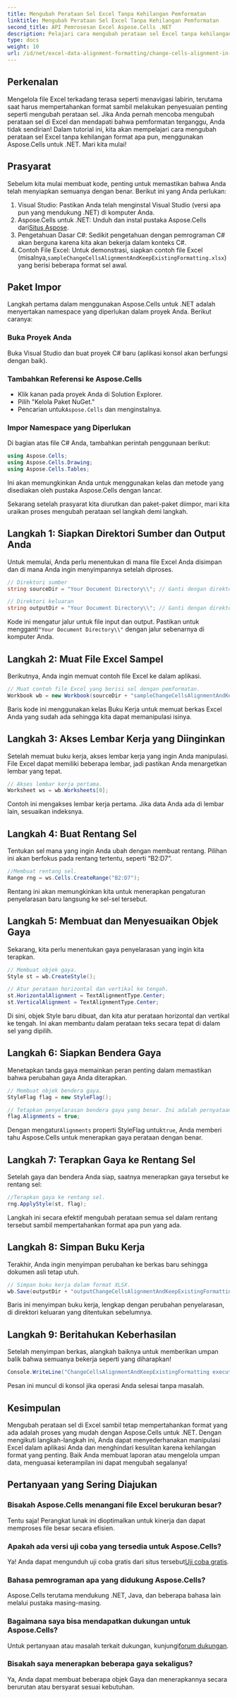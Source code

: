 ```yaml
---
title: Mengubah Perataan Sel Excel Tanpa Kehilangan Pemformatan
linktitle: Mengubah Perataan Sel Excel Tanpa Kehilangan Pemformatan
second_title: API Pemrosesan Excel Aspose.Cells .NET
description: Pelajari cara mengubah perataan sel Excel tanpa kehilangan format menggunakan Aspose.Cells untuk .NET. Ikuti panduan langkah demi langkah kami yang komprehensif untuk kontrol yang lancar.
type: docs
weight: 10
url: /id/net/excel-data-alignment-formatting/change-cells-alignment-in-excel-without-losing-existing-formatting/
---
```

## Perkenalan

Mengelola file Excel terkadang terasa seperti menavigasi labirin, terutama saat harus mempertahankan format sambil melakukan penyesuaian penting seperti mengubah perataan sel. Jika Anda pernah mencoba mengubah perataan sel di Excel dan mendapati bahwa pemformatan terganggu, Anda tidak sendirian! Dalam tutorial ini, kita akan mempelajari cara mengubah perataan sel Excel tanpa kehilangan format apa pun, menggunakan Aspose.Cells untuk .NET. Mari kita mulai!

## Prasyarat

Sebelum kita mulai membuat kode, penting untuk memastikan bahwa Anda telah menyiapkan semuanya dengan benar. Berikut ini yang Anda perlukan:

1. Visual Studio: Pastikan Anda telah menginstal Visual Studio (versi apa pun yang mendukung .NET) di komputer Anda.
2. Aspose.Cells untuk .NET: Unduh dan instal pustaka Aspose.Cells dari[Situs Aspose](https://releases.aspose.com/cells/net/).
3. Pengetahuan Dasar C#: Sedikit pengetahuan dengan pemrograman C# akan berguna karena kita akan bekerja dalam konteks C#.
4.  Contoh File Excel: Untuk demonstrasi, siapkan contoh file Excel (misalnya,`sampleChangeCellsAlignmentAndKeepExistingFormatting.xlsx`) yang berisi beberapa format sel awal.

## Paket Impor

Langkah pertama dalam menggunakan Aspose.Cells untuk .NET adalah menyertakan namespace yang diperlukan dalam proyek Anda. Berikut caranya:

### Buka Proyek Anda

Buka Visual Studio dan buat proyek C# baru (aplikasi konsol akan berfungsi dengan baik).

### Tambahkan Referensi ke Aspose.Cells

- Klik kanan pada proyek Anda di Solution Explorer.
- Pilih "Kelola Paket NuGet."
-  Pencarian untuk`Aspose.Cells` dan menginstalnya.

### Impor Namespace yang Diperlukan

Di bagian atas file C# Anda, tambahkan perintah penggunaan berikut:

```csharp
using Aspose.Cells;
using Aspose.Cells.Drawing;
using Aspose.Cells.Tables;
```

Ini akan memungkinkan Anda untuk menggunakan kelas dan metode yang disediakan oleh pustaka Aspose.Cells dengan lancar.

Sekarang setelah prasyarat kita diurutkan dan paket-paket diimpor, mari kita uraikan proses mengubah perataan sel langkah demi langkah.

## Langkah 1: Siapkan Direktori Sumber dan Output Anda

Untuk memulai, Anda perlu menentukan di mana file Excel Anda disimpan dan di mana Anda ingin menyimpannya setelah diproses.

```csharp
// Direktori sumber
string sourceDir = "Your Document Directory\\"; // Ganti dengan direktori Anda yang sebenarnya

// Direktori keluaran
string outputDir = "Your Document Directory\\"; // Ganti dengan direktori Anda yang sebenarnya
```

 Kode ini mengatur jalur untuk file input dan output. Pastikan untuk mengganti`"Your Document Directory\\"` dengan jalur sebenarnya di komputer Anda.

## Langkah 2: Muat File Excel Sampel

Berikutnya, Anda ingin memuat contoh file Excel ke dalam aplikasi.

```csharp
// Muat contoh file Excel yang berisi sel dengan pemformatan.
Workbook wb = new Workbook(sourceDir + "sampleChangeCellsAlignmentAndKeepExistingFormatting.xlsx");
```

Baris kode ini menggunakan kelas Buku Kerja untuk memuat berkas Excel Anda yang sudah ada sehingga kita dapat memanipulasi isinya.

## Langkah 3: Akses Lembar Kerja yang Diinginkan

Setelah memuat buku kerja, akses lembar kerja yang ingin Anda manipulasi. File Excel dapat memiliki beberapa lembar, jadi pastikan Anda menargetkan lembar yang tepat.

```csharp
// Akses lembar kerja pertama.
Worksheet ws = wb.Worksheets[0];
```

Contoh ini mengakses lembar kerja pertama. Jika data Anda ada di lembar lain, sesuaikan indeksnya.

## Langkah 4: Buat Rentang Sel

Tentukan sel mana yang ingin Anda ubah dengan membuat rentang. Pilihan ini akan berfokus pada rentang tertentu, seperti “B2:D7”.

```csharp
//Membuat rentang sel.
Range rng = ws.Cells.CreateRange("B2:D7");
```

Rentang ini akan memungkinkan kita untuk menerapkan pengaturan penyelarasan baru langsung ke sel-sel tersebut.

## Langkah 5: Membuat dan Menyesuaikan Objek Gaya

Sekarang, kita perlu menentukan gaya penyelarasan yang ingin kita terapkan.

```csharp
// Membuat objek gaya.
Style st = wb.CreateStyle();

// Atur perataan horizontal dan vertikal ke tengah.
st.HorizontalAlignment = TextAlignmentType.Center;
st.VerticalAlignment = TextAlignmentType.Center;
```

Di sini, objek Style baru dibuat, dan kita atur perataan horizontal dan vertikal ke tengah. Ini akan membantu dalam perataan teks secara tepat di dalam sel yang dipilih.

## Langkah 6: Siapkan Bendera Gaya

Menetapkan tanda gaya memainkan peran penting dalam memastikan bahwa perubahan gaya Anda diterapkan. 

```csharp
// Membuat objek bendera gaya.
StyleFlag flag = new StyleFlag();

// Tetapkan penyelarasan bendera gaya yang benar. Ini adalah pernyataan yang penting.
flag.Alignments = true;
```

 Dengan mengatur`Alignments` properti StyleFlag untuk`true`, Anda memberi tahu Aspose.Cells untuk menerapkan gaya perataan dengan benar.

## Langkah 7: Terapkan Gaya ke Rentang Sel

Setelah gaya dan bendera Anda siap, saatnya menerapkan gaya tersebut ke rentang sel:

```csharp
//Terapkan gaya ke rentang sel.
rng.ApplyStyle(st, flag);
```

Langkah ini secara efektif mengubah perataan semua sel dalam rentang tersebut sambil mempertahankan format apa pun yang ada.

## Langkah 8: Simpan Buku Kerja

Terakhir, Anda ingin menyimpan perubahan ke berkas baru sehingga dokumen asli tetap utuh.

```csharp
// Simpan buku kerja dalam format XLSX.
wb.Save(outputDir + "outputChangeCellsAlignmentAndKeepExistingFormatting.xlsx", SaveFormat.Xlsx);
```

Baris ini menyimpan buku kerja, lengkap dengan perubahan penyelarasan, di direktori keluaran yang ditentukan sebelumnya.

## Langkah 9: Beritahukan Keberhasilan

Setelah menyimpan berkas, alangkah baiknya untuk memberikan umpan balik bahwa semuanya bekerja seperti yang diharapkan!

```csharp
Console.WriteLine("ChangeCellsAlignmentAndKeepExistingFormatting executed successfully.");
```

Pesan ini muncul di konsol jika operasi Anda selesai tanpa masalah.

## Kesimpulan

Mengubah perataan sel di Excel sambil tetap mempertahankan format yang ada adalah proses yang mudah dengan Aspose.Cells untuk .NET. Dengan mengikuti langkah-langkah ini, Anda dapat menyederhanakan manipulasi Excel dalam aplikasi Anda dan menghindari kesulitan karena kehilangan format yang penting. Baik Anda membuat laporan atau mengelola umpan data, menguasai keterampilan ini dapat mengubah segalanya!

## Pertanyaan yang Sering Diajukan

### Bisakah Aspose.Cells menangani file Excel berukuran besar?
Tentu saja! Perangkat lunak ini dioptimalkan untuk kinerja dan dapat memproses file besar secara efisien.

### Apakah ada versi uji coba yang tersedia untuk Aspose.Cells?
 Ya! Anda dapat mengunduh uji coba gratis dari situs tersebut[Uji coba gratis](https://releases.aspose.com/).

### Bahasa pemrograman apa yang didukung Aspose.Cells?
Aspose.Cells terutama mendukung .NET, Java, dan beberapa bahasa lain melalui pustaka masing-masing.

### Bagaimana saya bisa mendapatkan dukungan untuk Aspose.Cells?
 Untuk pertanyaan atau masalah terkait dukungan, kunjungi[forum dukungan](https://forum.aspose.com/c/cells/9).

### Bisakah saya menerapkan beberapa gaya sekaligus?
Ya, Anda dapat membuat beberapa objek Gaya dan menerapkannya secara berurutan atau bersyarat sesuai kebutuhan.
